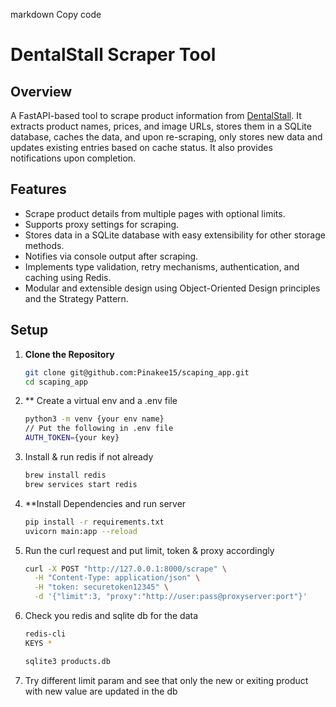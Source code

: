 markdown
Copy code
# DentalStall Scraper Tool

## Overview

A FastAPI-based tool to scrape product information from [DentalStall](https://dentalstall.com/shop/). It extracts product names, prices, and image URLs, stores them in a SQLite database, caches the data, and upon re-scraping, only stores new data and updates existing entries based on cache status. It also provides notifications upon completion.

## Features

- Scrape product details from multiple pages with optional limits.
- Supports proxy settings for scraping.
- Stores data in a SQLite database with easy extensibility for other storage methods.
- Notifies via console output after scraping.
- Implements type validation, retry mechanisms, authentication, and caching using Redis.
- Modular and extensible design using Object-Oriented Design principles and the Strategy Pattern.

## Setup

1. **Clone the Repository**

   ```bash
   git clone git@github.com:Pinakee15/scaping_app.git
   cd scaping_app
2. ** Create a virtual env and a .env file
   ```bash
   python3 -m venv {your env name}
   // Put the following in .env file 
   AUTH_TOKEN={your key}   

3. Install & run redis if not already
   ```bash
   brew install redis
   brew services start redis
4. **Install Dependencies and run server
   ```bash
   pip install -r requirements.txt
   uvicorn main:app --reload

5. Run the curl request and put limit, token & proxy accordingly
   ```bash
   curl -X POST "http://127.0.0.1:8000/scrape" \
     -H "Content-Type: application/json" \
     -H "token: securetoken12345" \
     -d '{"limit":3, "proxy":"http://user:pass@proxyserver:port"}'
6. Check you redis and sqlite db for the data
   ```bash
   redis-cli
   KEYS *

   sqlite3 products.db
7. Try different limit param and see that only the new or exiting product with
   new value are updated in the db 



   
    